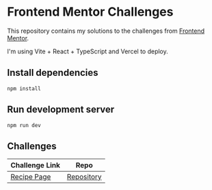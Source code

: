 # Frontend Mentor Challenges

This repository contains my solutions to the challenges from [Frontend Mentor](https://www.frontendmentor.io/challenges).

I'm using Vite + React + TypeScript and Vercel to deploy.

## Install dependencies

```
npm install
```

## Run development server

```
npm run dev
```

## Challenges

| Challenge Link                                                                    | Repo                                                                                          |
| --------------------------------------------------------------------------------- | --------------------------------------------------------------------------------------------- |
| [Recipe Page](https://frontend-mentor-challenges-jonathan.vercel.app/recipe-page) | [Repository](https://github.com/jonathan-eduardo/frontend-mentor-challenges/tree/recipe-page) |
